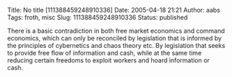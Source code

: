 Title: No title [111388459248910336]
Date: 2005-04-18 21:21
Author: aabs
Tags: froth, misc
Slug: 111388459248910336
Status: published

There is a basic contradiction in both free market economics and command economics, which can only be reconciled by legislation that is informed by the principles of cybernetics and chaos theory etc. By legislation that seeks to provide free flow of information and cash, while at the same time reducing certain freedoms to exploit workers and hoard information or cash.
